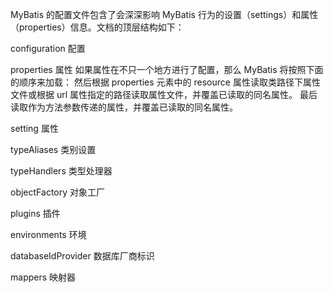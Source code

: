 MyBatis 的配置文件包含了会深深影响 MyBatis 行为的设置（settings）和属性（properties）信息。文档的顶层结构如下：

configuration 配置

properties 属性
如果属性在不只一个地方进行了配置，那么 MyBatis 将按照下面的顺序来加载：
然后根据 properties 元素中的 resource 属性读取类路径下属性文件或根据 url 属性指定的路径读取属性文件，并覆盖已读取的同名属性。
最后读取作为方法参数传递的属性，并覆盖已读取的同名属性。


setting 属性

typeAliases 类别设置

typeHandlers 类型处理器

objectFactory 对象工厂

plugins 插件

environments 环境

databaseIdProvider 数据库厂商标识

mappers 映射器